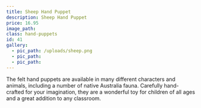 ```yaml
---
title: Sheep Hand Puppet
description: Sheep Hand Puppet
price: 16.95
image_path:
class: hand-puppets
id: 41
gallery:
  - pic_path: /uploads/sheep.png
  - pic_path:
  - pic_path:
---
```



The felt hand puppets are available in many different characters and animals, including a number of native Australia fauna. Carefully hand-crafted for your imagination, they are a wonderful toy for children of all ages and a great addition to any classroom.
